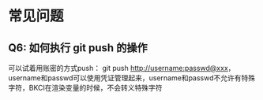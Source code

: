 # 常见问题

## Q6: 如何执行 git push 的操作

可以试着用账密的方式push： git push [http://username:passwd@xxx](http://username:passwd@xxx)，username和passwd可以使用凭证管理起来，username和passwd不允许有特殊字符，BKCI在渲染变量的时候，不会转义特殊字符


